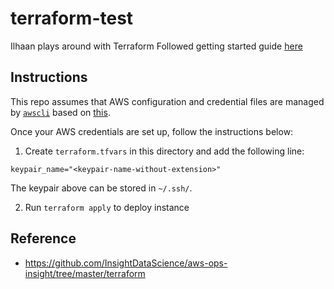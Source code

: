 # terraform-test
Ilhaan plays around with Terraform 
Followed getting started guide [here](https://learn.hashicorp.com/terraform/getting-started/)

## Instructions
This repo assumes that AWS configuration and credential files are managed by [`awscli`](https://aws.amazon.com/cli/) based on [this](https://docs.aws.amazon.com/cli/latest/userguide/cli-configure-files.html). 

Once your AWS credentials are set up, follow the instructions below: 

1. Create `terraform.tfvars` in this directory and add the following line: 
```
keypair_name="<keypair-name-without-extension>"
```
The keypair above can be stored in `~/.ssh/`. 

2. Run `terraform apply` to deploy instance 

## Reference 
* https://github.com/InsightDataScience/aws-ops-insight/tree/master/terraform
